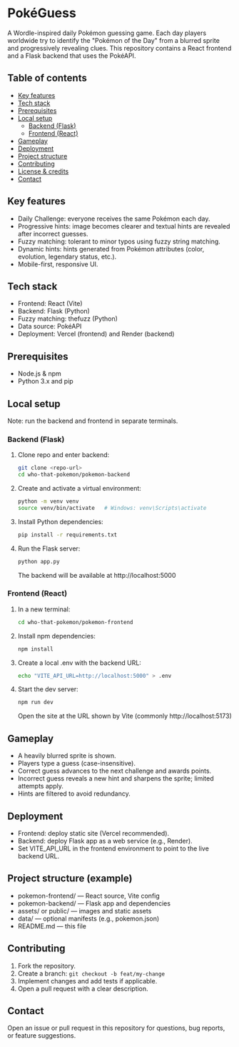 # PokéGuess

A Wordle-inspired daily Pokémon guessing game. Each day players worldwide try to identify the "Pokémon of the Day" from a blurred sprite and progressively revealing clues. This repository contains a React frontend and a Flask backend that uses the PokéAPI.

## Table of contents
- [Key features](#key-features)
- [Tech stack](#tech-stack)
- [Prerequisites](#prerequisites)
- [Local setup](#local-setup)
  - [Backend (Flask)](#backend-flask)
  - [Frontend (React)](#frontend-react)
- [Gameplay](#gameplay)
- [Deployment](#deployment)
- [Project structure](#project-structure)
- [Contributing](#contributing)
- [License & credits](#license--credits)
- [Contact](#contact)

## Key features
- Daily Challenge: everyone receives the same Pokémon each day.
- Progressive hints: image becomes clearer and textual hints are revealed after incorrect guesses.
- Fuzzy matching: tolerant to minor typos using fuzzy string matching.
- Dynamic hints: hints generated from Pokémon attributes (color, evolution, legendary status, etc.).
- Mobile-first, responsive UI.

## Tech stack
- Frontend: React (Vite)
- Backend: Flask (Python)
- Fuzzy matching: thefuzz (Python)
- Data source: PokéAPI
- Deployment: Vercel (frontend) and Render (backend)

## Prerequisites
- Node.js & npm
- Python 3.x and pip

## Local setup

Note: run the backend and frontend in separate terminals.

### Backend (Flask)
1. Clone repo and enter backend:
   ```bash
   git clone <repo-url>
   cd who-that-pokemon/pokemon-backend
   ```
2. Create and activate a virtual environment:
   ```bash
   python -m venv venv
   source venv/bin/activate   # Windows: venv\Scripts\activate
   ```
3. Install Python dependencies:
   ```bash
   pip install -r requirements.txt
   ```
4. Run the Flask server:
   ```bash
   python app.py
   ```
   The backend will be available at http://localhost:5000

### Frontend (React)
1. In a new terminal:
   ```bash
   cd who-that-pokemon/pokemon-frontend
   ```
2. Install npm dependencies:
   ```bash
   npm install
   ```
3. Create a local .env with the backend URL:
   ```bash
   echo "VITE_API_URL=http://localhost:5000" > .env
   ```
4. Start the dev server:
   ```bash
   npm run dev
   ```
   Open the site at the URL shown by Vite (commonly http://localhost:5173)

## Gameplay
- A heavily blurred sprite is shown.
- Players type a guess (case-insensitive).
- Correct guess advances to the next challenge and awards points.
- Incorrect guess reveals a new hint and sharpens the sprite; limited attempts apply.
- Hints are filtered to avoid redundancy.

## Deployment
- Frontend: deploy static site (Vercel recommended).
- Backend: deploy Flask app as a web service (e.g., Render).
- Set VITE_API_URL in the frontend environment to point to the live backend URL.

## Project structure (example)
- pokemon-frontend/ — React source, Vite config
- pokemon-backend/ — Flask app and dependencies
- assets/ or public/ — images and static assets
- data/ — optional manifests (e.g., pokemon.json)
- README.md — this file

## Contributing
1. Fork the repository.
2. Create a branch: `git checkout -b feat/my-change`
3. Implement changes and add tests if applicable.
4. Open a pull request with a clear description.


## Contact
Open an issue or pull request in this repository for questions, bug reports, or feature suggestions.